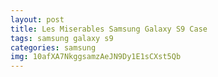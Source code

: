 ```yaml
---
layout: post
title: Les Miserables Samsung Galaxy S9 Case
tags: samsung galaxy s9
categories: samsung
img: 10afXA7NkggsamzAeJN9Dy1E1sCXst5Qb
---
```

